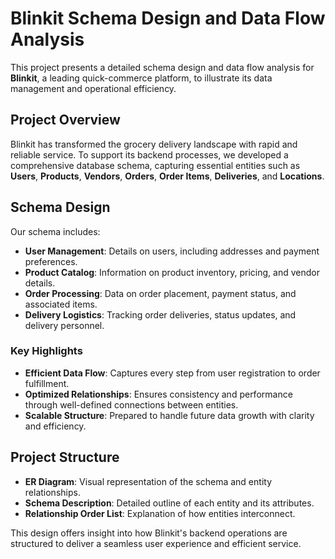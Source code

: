 # Blinkit Schema Design and Data Flow Analysis

This project presents a detailed schema design and data flow analysis for **Blinkit**, a leading quick-commerce platform, to illustrate its data management and operational efficiency.

## Project Overview
Blinkit has transformed the grocery delivery landscape with rapid and reliable service. To support its backend processes, we developed a comprehensive database schema, capturing essential entities such as **Users**, **Products**, **Vendors**, **Orders**, **Order Items**, **Deliveries**, and **Locations**.

## Schema Design
Our schema includes:
- <strong>User Management</strong>: Details on users, including addresses and payment preferences.
- <strong>Product Catalog</strong>: Information on product inventory, pricing, and vendor details.
- <strong>Order Processing</strong>: Data on order placement, payment status, and associated items.
- <strong>Delivery Logistics</strong>: Tracking order deliveries, status updates, and delivery personnel.

### Key Highlights
- <strong>Efficient Data Flow</strong>: Captures every step from user registration to order fulfillment.
- <strong>Optimized Relationships</strong>: Ensures consistency and performance through well-defined connections between entities.
- <strong>Scalable Structure</strong>: Prepared to handle future data growth with clarity and efficiency.

## Project Structure
- <strong>ER Diagram</strong>: Visual representation of the schema and entity relationships.
- <strong>Schema Description</strong>: Detailed outline of each entity and its attributes.
- <strong>Relationship Order List</strong>: Explanation of how entities interconnect.

This design offers insight into how Blinkit's backend operations are structured to deliver a seamless user experience and efficient service.
